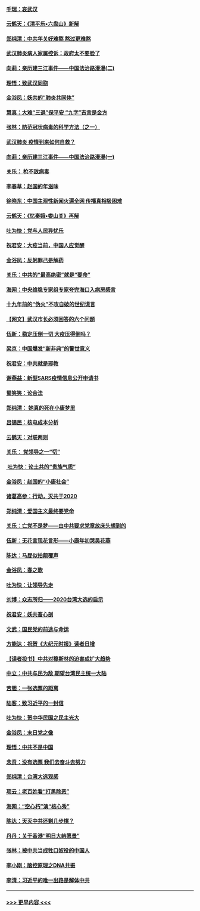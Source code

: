 #### [千瑞：哀武汉](../pages/nsc993/n11833647.md?t=01311001) 
#### [云鹤天：《清平乐▪六盘山》新解](../pages/nsc993/n11833611.md?t=01311001) 
#### [郑纯清：中共年关好难熬 熬过更难熬](../pages/nsc993/n11833489.md?t=01311001) 
#### [武汉肺炎病人家属控诉：政府太不要脸了](../pages/nsc993/n11833205.md?t=01311001) 
#### [向莉：亲历建三江事件——中国法治路漫漫(二)](../pages/nsc993/n11829102.md?t=01311001) 
#### [理悟：致武汉同胞](../pages/nsc993/n11831522.md?t=01311001) 
#### [金浴凤：妖共的“肺炎共同体”](../pages/nsc993/n11829448.md?t=01311001) 
#### [慧真：大难“三退”保平安 “九字”吉言是金方](../pages/nsc993/n11829501.md?t=01311001) 
#### [张林：防范冠状病毒的科学方法（之一）](../pages/nsc993/n11828618.md?t=01311001) 
#### [武汉肺炎 疫情到来如何自救？](../pages/nsc993/n11827632.md?t=01311001) 
#### [向莉：亲历建三江事件——中国法治路漫漫(一)](../pages/nsc993/n11827190.md?t=01311001) 
#### [关乐： 枪不敌病毒](../pages/nsc993/n11826746.md?t=01311001) 
#### [李春草：赵国的年滋味](../pages/nsc993/n11826321.md?t=01311001) 
#### [徐晓东：中国主观性新闻火遍全网 传播真相极困难](../pages/nsc993/n11826508.md?t=01311001) 
#### [云鹤天：《忆秦娥▪娄山关》再解](../pages/nsc993/n11824682.md?t=01311001) 
#### [吐为快：党与人民异忧乐](../pages/nsc993/n11824660.md?t=01311001) 
#### [祝君安：大疫当前，中国人应觉醒](../pages/nsc993/n11821946.md?t=01311001) 
#### [金浴凤：反躬罪己是解药](../pages/nsc993/n11820280.md?t=01311001) 
#### [关乐：中共的“最高绝密”就是“要命”](../pages/nsc993/n11816946.md?t=01311001) 
#### [海网：中央维稳专家组专家夸完海口入病房感言](../pages/nsc993/n11815138.md?t=01311001) 
#### [十九年前的“伪火”不攻自破的世纪谎言](../pages/nsc993/n11813238.md?t=01311001) 
#### [【网文】武汉市长必须回答的六个问题](../pages/nsc993/n11813848.md?t=01311001) 
#### [伍新：稳定压倒一切 大疫压得倒吗？](../pages/nsc993/n11812634.md?t=01311001) 
#### [梁京：中国爆发“新非典”的警世意义](../pages/nsc993/n11812554.md?t=01311001) 
#### [祝君安：中共就是邪教](../pages/nsc993/n11812431.md?t=01311001) 
#### [谢燕益：新型SARS疫情信息公开申请书](../pages/nsc993/n11808840.md?t=01311001) 
#### [蜀笑笑：论合法](../pages/nsc993/n11808064.md?t=01311001) 
#### [郑纯清： 她真的死在小康梦里](../pages/nsc993/n11806623.md?t=01311001) 
#### [吕锡民：核电成本分析](../pages/nsc993/n11806284.md?t=01311001) 
#### [云鹤天：对联两则](../pages/nsc993/n11805957.md?t=01311001) 
#### [关乐： 党领导之一“切”](../pages/nsc993/n11804505.md?t=01311001) 
#### [ 吐为快：论土共的“贵族气质”](../pages/nsc993/n11804490.md?t=01311001) 
#### [金浴凤：赵国的“小康社会”](../pages/nsc993/n11804452.md?t=01311001) 
#### [诸葛高参：行动，灭共于2020](../pages/nsc993/n11804120.md?t=01311001) 
#### [郑纯清：爱国主义最终要党命](../pages/nsc993/n11802197.md?t=01311001) 
#### [关乐：亡党不是梦——由中共要求党章放床头想到的](../pages/nsc993/n11802156.md?t=01311001) 
#### [伍新：无花言现花言形——小康年初哭吴花燕](../pages/nsc993/n11800044.md?t=01311001) 
#### [陈达：马屁似拍颠覆声](../pages/nsc993/n11800010.md?t=01311001) 
#### [金浴凤：春之歌](../pages/nsc993/n11797687.md?t=01311001) 
#### [吐为快：让领导先走](../pages/nsc993/n11797512.md?t=01311001) 
#### [刘博：众志所归——2020台湾大选的启示](../pages/nsc993/n11796878.md?t=01311001) 
#### [祝君安：妖共畜心剖](../pages/nsc993/n11794273.md?t=01311001) 
#### [文武：国民党的前途与命运](../pages/nsc993/n11794198.md?t=01311001) 
#### [方能达：祝贺《大纪元时报》读者日增](../pages/nsc993/n11793807.md?t=01311001) 
#### [【读者投书】中共对穆斯林的迫害成扩大趋势](../pages/nsc993/n11791371.md?t=01311001) 
#### [中立：中共与民为敌 期望台湾民主统一大陆](../pages/nsc993/n11790392.md?t=01311001) 
#### [苦胆：一张选票的距离](../pages/nsc993/n11788914.md?t=01311001) 
#### [陆客：致习近平的一封信](../pages/nsc993/n11788867.md?t=01311001) 
#### [吐为快：贺中华民国之民主光大](../pages/nsc993/n11788618.md?t=01311001) 
#### [金浴凤：末日党之像](../pages/nsc993/n11787475.md?t=01311001) 
#### [理悟：中共不是中国](../pages/nsc993/n11787463.md?t=01311001) 
#### [念贲：没有选票  我们去奋斗去努力](../pages/nsc993/n11787398.md?t=01311001) 
#### [郑纯清：台湾大选观感](../pages/nsc993/n11786210.md?t=01311001) 
#### [项云：老百姓看“打黑除恶”](../pages/nsc993/n11785398.md?t=01311001) 
#### [海网：“空心朽”演“核心秀”](../pages/nsc993/n11783874.md?t=01311001) 
#### [陈达：天灭中共还剩几步棋？](../pages/nsc993/n11783719.md?t=01311001) 
#### [丹丹：关于香港“明日大屿愿景”](../pages/nsc993/n11783273.md?t=01311001) 
#### [张林：被中共当成牲口奴役的中国人](../pages/nsc993/n11782397.md?t=01311001) 
#### [李小刚：脑控原理之DNA共振](../pages/nsc993/n11780962.md?t=01311001) 
#### [李清：习近平的唯一出路是解体中共](../pages/nsc993/n11780866.md?t=01311001) 

----
#### [ >>> 更早内容 <<< ](../indexes/nsc993-earlier.md)
